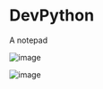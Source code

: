# DevPython
A notepad

![image](https://github.com/clear-sea/DevPython/assets/111341725/b50f8399-5915-4493-bc96-b31501704c29)

![image](https://github.com/clear-sea/DevPython/assets/111341725/a325621c-1b4e-42a0-81d2-ff841269222f)
